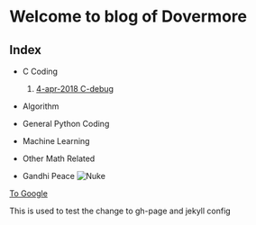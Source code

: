 # Welcome to blog of Dovermore
## Index
- C Coding
  1. [4-apr-2018 C-debug](https://github.com/Dovermore/dovermore.github.io/blob/master/4-apr-2018/C-debug.md)
- Algorithm
- General Python Coding
- Machine Learning
- Other Math Related



- Gandhi Peace
![Nuke](https://i.ytimg.com/vi/59SaPV8UwLU/hqdefault.jpg)

[To Google](www.google.com)

This is used to test the change to gh-page and jekyll config
